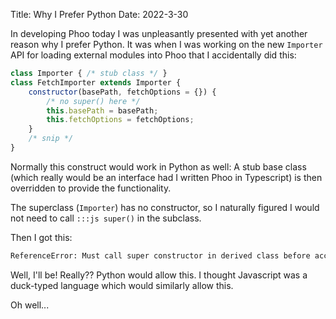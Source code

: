 Title: Why I Prefer Python
Date: 2022-3-30

In developing Phoo today I was unpleasantly presented with yet another reason why I prefer Python. It was when I was working on the new `Importer` API for loading external modules into Phoo that I accidentally did this:

```js
class Importer { /* stub class */ }
class FetchImporter extends Importer {
    constructor(basePath, fetchOptions = {}) {
        /* no super() here */
        this.basePath = basePath;
        this.fetchOptions = fetchOptions;
    }
    /* snip */
}
```

Normally this construct would work in Python as well: A stub base class (which really would be an interface had I written Phoo in Typescript) is then overridden to provide the functionality.

The superclass (`Importer`) has no constructor, so I naturally figured I would not need to call `:::js super()` in the subclass.

Then I got this:

```txt
ReferenceError: Must call super constructor in derived class before accessing 'this' or returning from derived constructor
```

Well, I'll be! Really?? Python would allow this. I thought Javascript was a duck-typed language which would similarly allow this.

Oh well...
